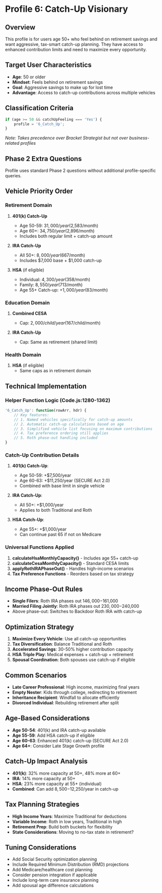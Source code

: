 # Profile 6: Catch-Up Visionary

## Overview
This profile is for users age 50+ who feel behind on retirement savings and want aggressive, tax-smart catch-up planning. They have access to enhanced contribution limits and need to maximize every opportunity.

## Target User Characteristics
- **Age**: 50 or older
- **Mindset**: Feels behind on retirement savings
- **Goal**: Aggressive savings to make up for lost time
- **Advantage**: Access to catch-up contributions across multiple vehicles

## Classification Criteria
```javascript
if (age >= 50 && catchUpFeeling === 'Yes') {
    profile = '6_Catch_Up';
}
```
*Note: Takes precedence over Bracket Strategist but not over business-related profiles*

## Phase 2 Extra Questions
Profile uses standard Phase 2 questions without additional profile-specific queries.

## Vehicle Priority Order

### Retirement Domain
1. **401(k) Catch-Up**
   - Age 50-59: $31,000/year ($2,583/month)
   - Age 60+: $34,750/year ($2,896/month)
   - Includes both regular limit + catch-up amount
   
2. **IRA Catch-Up**
   - All 50+: $8,000/year ($667/month)
   - Includes $7,000 base + $1,000 catch-up
   
3. **HSA** (if eligible)
   - Individual: $4,300/year ($358/month)
   - Family: $8,550/year ($713/month)
   - Age 55+ Catch-up: +$1,000/year ($83/month)

### Education Domain
1. **Combined CESA**
   - Cap: $2,000/child/year ($167/child/month)
   
2. **IRA Catch-Up**
   - Cap: Same as retirement (shared limit)

### Health Domain
1. **HSA** (if eligible)
   - Same caps as in retirement domain

## Technical Implementation

### Helper Function Logic (Code.js:1280-1362)
```javascript
'6_Catch_Up': function(rowArr, hdr) {
    // Key features:
    // 1. Named vehicles specifically for catch-up amounts
    // 2. Automatic catch-up calculations based on age
    // 3. Simplified vehicle list focusing on maximum contributions
    // 4. Tax preference ordering still applies
    // 5. Roth phase-out handling included
}
```

### Catch-Up Contribution Details
1. **401(k) Catch-Up**:
   - Age 50-59: +$7,500/year
   - Age 60-63: +$11,250/year (SECURE Act 2.0)
   - Combined with base limit in single vehicle

2. **IRA Catch-Up**:
   - All 50+: +$1,000/year
   - Applies to both Traditional and Roth

3. **HSA Catch-Up**:
   - Age 55+: +$1,000/year
   - Can continue past 65 if not on Medicare

### Universal Functions Applied
1. **calculateHsaMonthlyCapacity()** - Includes age 55+ catch-up
2. **calculateCesaMonthlyCapacity()** - Standard CESA limits
3. **applyRothIRAPhaseOut()** - Handles high-income scenarios
4. **Tax Preference Functions** - Reorders based on tax strategy

## Income Phase-Out Rules
- **Single Filers**: Roth IRA phases out $146,000-$161,000
- **Married Filing Jointly**: Roth IRA phases out $230,000-$240,000
- Above phase-out: Switches to Backdoor Roth IRA with catch-up

## Optimization Strategy
1. **Maximize Every Vehicle**: Use all catch-up opportunities
2. **Tax Diversification**: Balance Traditional and Roth
3. **Accelerated Savings**: 30-50% higher contribution capacity
4. **HSA Triple Play**: Medical expenses + catch-up + retirement
5. **Spousal Coordination**: Both spouses use catch-up if eligible

## Common Scenarios
- **Late Career Professional**: High income, maximizing final years
- **Empty Nester**: Kids through college, redirecting to retirement
- **Inheritance Recipient**: Windfall to allocate efficiently
- **Divorced Individual**: Rebuilding retirement after split

## Age-Based Considerations
- **Age 50-54**: 401(k) and IRA catch-up available
- **Age 55-59**: Add HSA catch-up if eligible
- **Age 60-63**: Enhanced 401(k) catch-up (SECURE Act 2.0)
- **Age 64+**: Consider Late Stage Growth profile

## Catch-Up Impact Analysis
- **401(k)**: 32% more capacity at 50+, 48% more at 60+
- **IRA**: 14% more capacity at 50+
- **HSA**: 23% more capacity at 55+ (individual)
- **Combined**: Can add $8,500-$12,250/year in catch-up

## Tax Planning Strategies
- **High Income Years**: Maximize Traditional for deductions
- **Variable Income**: Roth in low years, Traditional in high
- **Retirement Prep**: Build both buckets for flexibility
- **State Considerations**: Moving to no-tax state in retirement?

## Tuning Considerations
- Add Social Security optimization planning
- Include Required Minimum Distribution (RMD) projections
- Add Medicare/healthcare cost planning
- Consider pension integration if applicable
- Include long-term care insurance planning
- Add spousal age difference calculations